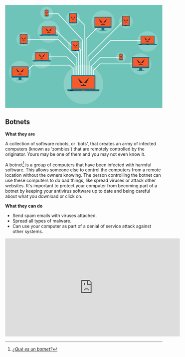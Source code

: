 ![Botnet](../img/botnet.png)

## Botnets

**What they are**

A collection of software robots, or 'bots', that creates an army of infected computers (known as ‘zombies') that are remotely controlled by the originator. Yours may be one of them and you may not even know it.

A botnet[^botnet] is a group of computers that have been infected with harmful software. This allows someone else to control the computers from a remote location without the owners knowing. The person controlling the botnet can use these computers to do bad things, like spread viruses or attack other websites. It's important to protect your computer from becoming part of a botnet by keeping your antivirus software up to date and being careful about what you download or click on.

**What they can do**

- Send spam emails with viruses attached.
- Spread all types of malware.
- Can use your computer as part of a denial of service attack against other systems.

<iframe width="560" height="315" src="https://www.youtube.com/embed/3BbxUCOFX8g?si=TOvIYObH8EeYu4IO" title="YouTube video player" frameborder="0" allow="accelerometer; autoplay; clipboard-write; encrypted-media; gyroscope; picture-in-picture; web-share" allowfullscreen></iframe>

[^botnet]: [*¿Qué es un botnet?*](https://www.kaspersky.es/blog/que-es-un-botnet/755/)
